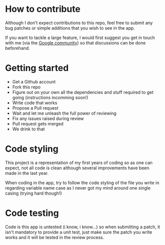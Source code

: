 # How to contribute

Although I don't expect contributions to this repo, feel free to submit any bug patches or simple additions that you wish to see in the app.

If you want to tackle a large feature, I would first suggest you get in touch with me (via the [Google community](http://bit.ly/afn-community)) so that discussions can be done beforehand.

# Getting started

* Get a Github account
* Fork this repo
* Figure out on your own all the dependencies and stuff required to get going (instructions incomming soon!)
* Write code that works
* Propose a Pull request
* Wait and let me unleash the full power of reviewing
* Fix any issues raised during review
* Pull request gets merged
* We drink to that

# Code styling

This project is a representation of my first years of coding so as one can expect, not all code is clean although several improvements have been made in the last year.

When coding in the app, try to follow the code styling of the file you write in regarding variable name case as I never got my mind around one single casing (trying hard though!)

# Code testing

Code is this app is untested (i know, i know...) so when submitting a patch, it isn't mandatory to provide a unit test, just make sure the patch you write works and it will be tested in the review process.

